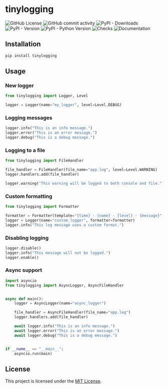 # tinylogging

![GitHub License](https://img.shields.io/github/license/HamletSargsyan/tinylogging)
![GitHub commit activity](https://img.shields.io/github/commit-activity/m/HamletSargsyan/tinylogging)
![PyPI - Downloads](https://img.shields.io/pypi/dm/tinylogging)
![PyPI - Version](https://img.shields.io/pypi/v/tinylogging)
![PyPI - Python Version](https://img.shields.io/pypi/pyversions/tinylogging)
![Checks](https://github.com/HamletSargsyan/tinylogging/actions/workflows/check.yml/badge.svg)
![Documentation](https://github.com/HamletSargsyan/tinylogging/actions/workflows/documentation.yml/badge.svg)

## Installation

```bash
pip install tinylogging
```

## Usage

### New logger

```python
from tinylogging import Logger, Level

logger = Logger(name="my_logger", level=Level.DEBUG)
```

### Logging messages

```python
logger.info("This is an info message.")
logger.error("This is an error message.")
logger.debug("This is a debug message.")
```

### Logging to a file

```python
from tinylogging import FileHandler

file_handler = FileHandler(file_name="app.log", level=Level.WARNING)
logger.handlers.add(file_handler)

logger.warning("This warning will be logged to both console and file.")
```

### Custom formatting

```python
from tinylogging import Formatter

formatter = Formatter(template="{time} - {name} - {level} - {message}", colorize=False)
logger = Logger(name="custom_logger", formatter=formatter)
logger.info("This log message uses a custom format.")
```

### Disabling logging

```python
logger.disable()
logger.info("This message will not be logged.")
logger.enable()
```

### Async support

```python
import asyncio
from tinylogging import AsyncLogger, AsyncFileHandler


async def main():
    logger = AsyncLogger(name="async_logger")

    file_handler = AsyncFileHandler(file_name="app.log")
    logger.handlers.add(file_handler)

    await logger.info("This is an info message.")
    await logger.error("This is an error message.")
    await logger.debug("This is a debug message.")


if __name__ == "__main__":
    asyncio.run(main)
```

## License

This project is licensed under the [MIT License](https://github.com/HamletSargsyan/tinylogging/blob/main/LICENSE).
